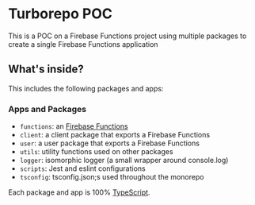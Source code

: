 # Turborepo POC

This is a POC on a Firebase Functions project using multiple packages to create a single Firebase Functions application

## What's inside?

This includes the following packages and apps:

### Apps and Packages

- `functions`: an [Firebase Functions](https://firebase.google.com/docs/functions)
- `client`: a client package that exports a Firebase Functions
- `user`: a user package that exports a Firebase Functions
- `utils`: utility functions used on other packages
- `logger`: isomorphic logger (a small wrapper around console.log)
- `scripts`: Jest and eslint configurations
- `tsconfig`: tsconfig.json;s used throughout the monorepo

Each package and app is 100% [TypeScript](https://www.typescriptlang.org/).